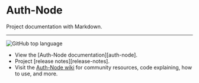 # Auth-Node

Project documentation with Markdown.

---

![GitHub top language](https://img.shields.io/github/languages/top/luizsfer/auth-node?style=flat-square)


- View the [Auth-Node documentation][auth-node].
- Project [release notes][release-notes].
- Visit the [Auth-Node wiki](https://github.com/luizsfer/auth-node/wiki) for community
  resources, code explaining, how to use, and more.
